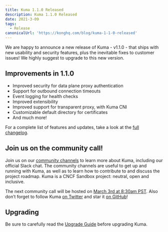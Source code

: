 ```yaml
---
title: Kuma 1.1.0 Released
description: Kuma 1.1.0 Released
date: 2021-3-09
tags:
  - Release
canonicalUrl: 'https://konghq.com/blog/kuma-1-1-0-released'
---
```


We are happy to announce a new release of Kuma - v1.1.0 - that ships with new usability and security features, plus the inevitable fixes to customer issues! We highly suggest to upgrade to this new version.

## Improvements in 1.1.0

- Improved security for data plane proxy authentication
- Support for outbound connection timeouts
- Event logging for health checks
- Improved extensibility
- Improved support for transparent proxy, with Kuma CNI
- Customizable default directory for certificates
- And much more!

For a complete list of features and updates, take a look at the [full changelog](https://github.com/kumahq/kuma/blob/master/CHANGELOG.md).

## Join us on the community call!

Join us on our [community channels](https://kuma.io/community/) to learn more about Kuma, including our official Slack chat. The community channels are useful to get up and running with Kuma, as well as to learn how to contribute to and discuss the project roadmap. Kuma is a CNCF Sandbox project: neutral, open and inclusive.

The next community call will be hosted on [March 3rd at 8:30am PST](https://kuma.io/community/). Also don’t forget to follow Kuma [on Twitter](https://twitter.com/kumamesh) and star it [on GitHub](https://github.com/kumahq/kuma)!

## Upgrading

Be sure to carefully read the [Upgrade Guide](https://github.com/kumahq/kuma/blob/master/UPGRADE.md) before upgrading Kuma.
